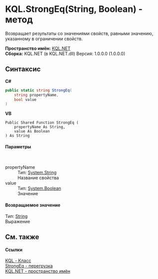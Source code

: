 # KQL.StrongEq(String, Boolean) - метод
 

Возвращает результаты со значениями свойств, равными значению, указанному в ограничении свойств.

**Пространство имён:**&nbsp;<a href="3C471DD0">KQL.NET</a><br />**Сборка:**&nbsp;KQL.NET (в KQL.NET.dll) Версия: 1.0.0.0 (1.0.0.0)

## Синтаксис

**C#**<br />
``` C#
public static string StrongEq(
	string propertyName,
	bool value
)
```

**VB**<br />
``` VB
Public Shared Function StrongEq ( 
	propertyName As String,
	value As Boolean
) As String
```


#### Параметры
&nbsp;<dl><dt>propertyName</dt><dd>Тип:&nbsp;<a href="http://msdn2.microsoft.com/ru-ru/library/s1wwdcbf" target="_blank">System.String</a><br />Название свойства</dd><dt>value</dt><dd>Тип:&nbsp;<a href="http://msdn2.microsoft.com/ru-ru/library/a28wyd50" target="_blank">System.Boolean</a><br />Значение</dd></dl>

#### Возвращаемое значение
Тип:&nbsp;<a href="http://msdn2.microsoft.com/ru-ru/library/s1wwdcbf" target="_blank">String</a><br />Выражение

## См. также


#### Ссылки
<a href="A04103EA">KQL - Класс</a><br /><a href="9381D141">StrongEq - перегрузка</a><br /><a href="3C471DD0">KQL.NET - пространство имён</a><br />